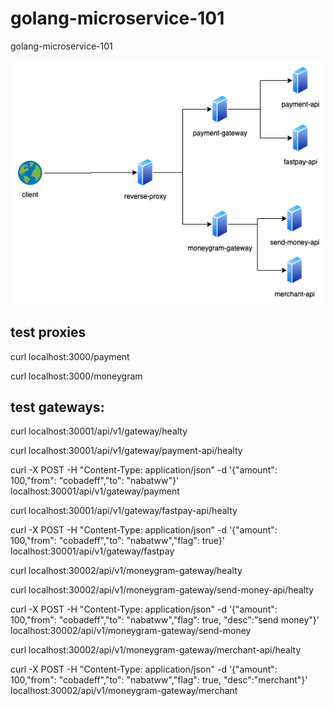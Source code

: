 # golang-microservice-101
golang-microservice-101

![alt text](https://raw.githubusercontent.com/SerhatSelim/golang-microservice-101/main/go_microservice_101.drawio.png)


## test proxies
curl localhost:3000/payment

curl localhost:3000/moneygram

## test gateways:
curl localhost:30001/api/v1/gateway/healty

curl localhost:30001/api/v1/gateway/payment-api/healty

curl -X POST -H "Content-Type: application/json"  -d '{"amount": 100,"from": "cobadeff","to": "nabatww"}' localhost:30001/api/v1/gateway/payment

curl localhost:30001/api/v1/gateway/fastpay-api/healty

curl -X POST -H "Content-Type: application/json"  -d '{"amount": 100,"from": "cobadeff","to": "nabatww","flag": true}' localhost:30001/api/v1/gateway/fastpay

curl localhost:30002/api/v1/moneygram-gateway/healty

curl localhost:30002/api/v1/moneygram-gateway/send-money-api/healty

curl -X POST -H "Content-Type: application/json"  -d '{"amount": 100,"from": "cobadeff","to": "nabatww","flag": true, "desc":"send money"}' localhost:30002/api/v1/moneygram-gateway/send-money

curl localhost:30002/api/v1/moneygram-gateway/merchant-api/healty

curl -X POST -H "Content-Type: application/json"  -d '{"amount": 100,"from": "cobadeff","to": "nabatww","flag": true, "desc":"merchant"}' localhost:30002/api/v1/moneygram-gateway/merchant
